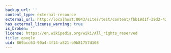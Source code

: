```yaml
---
backup_url: ''
content_type: external-resource
external_url: http://localhost:8043/sites/test/content/fbb19d1f-39d2-425e-8d4a-456e0c687cb0/?ocw_resource_link_uuid=fbb19d1f-39d2-425e-8d4a-456e0c687cb0&ocw_resource_link_suffix=
has_external_license_warning: true
is_broken: ''
license: https://en.wikipedia.org/wiki/All_rights_reserved
title: google
uid: 869acc63-90a4-4f14-a821-b9b81757d108
---
```

